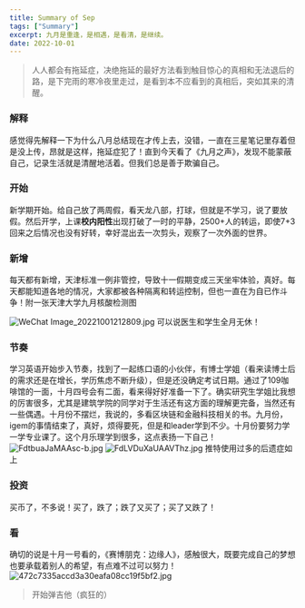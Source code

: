 ```yaml
---
title: Summary of Sep
tags: ["Summary"]
excerpt: 九月是重逢，是相遇，是看清，是继续。
date: 2022-10-01
---
```


> 人人都会有拖延症，决绝拖延的最好方法看到触目惊心的真相和无法退后的路，是下完雨的寒冷夜里走过，是看到本不应看到的真相后，突如其来的清醒。
> 

### 解释
感觉得先解释一下为什么八月总结现在才传上去，没错，一直在三星笔记里存着但是没上传，昂就是这样，拖延症犯了！直到今天看了《九月之声》，发现不能蒙蔽自己，记录生活就是清醒地活着。但我们总是善于欺骗自己。

### 开始
新学期开始。给自己放了两周假，看天龙八部，打球，但就是不学习，说了要放假。然后开学，上课**校内阳性**出现打破了一时的平静，2500+人的转运，即使7+3回来之后情况也没有好转，幸好混出去一次剪头，观察了一次外面的世界。

### 新增
每天都有新增，天津标准一例非管控，导致十一假期变成三天坐牢体验，真好。每天都能知道各地的情况，大家都被各种隔离和转运控制，但也一直在为自已作斗争！附一张天津大学九月核酸检测图

![WeChat Image_20221001212809.jpg](https://s2.loli.net/2022/10/01/q5oXREJHk8MbAac.jpg)
可以说医生和学生全月无休！

### 节奏
学习英语开始步入节奏，找到了一起练口语的小伙伴，有博士学姐（看来读博士后的需求还是在增长，学历焦虑不断升级），但是还没确定考试日期。通过了109咖啡馆的一面，十月四号会有二面，看来得好好准备一下了。确实研究生学姐比我想的厉害很多，尤其是建筑学院的同学对于生活还有这方面的理解更完备，当然还有一些偶遇。十月份不摆烂，我说的，多看区块链和金融科技相关的书。九月份，igem的事情结束了，真好，烦得要死，但是和leader学到不少。十月份要努力学一学专业课了。这个月乐理学到很多，这点表扬一下自己！
![FdtbuaJaMAAsc-b.jpg](https://s2.loli.net/2022/10/01/OwhGAMRUbKxa6YZ.jpg)
![FdLVDuXaUAAVThz.jpg](https://s2.loli.net/2022/10/01/GnwfZrvzm2PHI8E.jpg)
推特使用过多的后遗症如上

### 投资
买币了，不多说！买了，跌了；跌了又买了；买了又跌了！

### 看
确切的说是十月一号看的，《赛博朋克：边缘人》，感触很大，既要完成自己的梦想也要承载着别人的希望，有点难不过可以努力！
![472c7335accd3a30eafa08cc19f5bf2.jpg](https://s2.loli.net/2022/10/01/8sNO1iDawu43kl9.jpg)

>开始弹吉他（疯狂的）